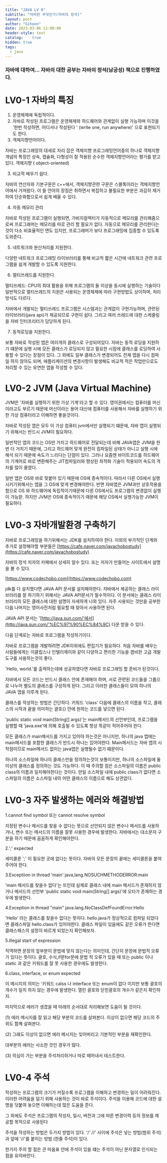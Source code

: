 ```yaml
---
title: "JAVA LV 0"
subtitle: "자바란 무엇인가(자바의 정석)"
layout: post
author: "Gihoon"
date: 2023-03-06 12:00:00
header-style: text
catalog:    true
hidden: true
tags:
  - java
---
```


### 자바에 대하여... 자바의 대한 공부는 자바의 정석(남궁성) 책으로 진행하였다.

# LV0-1 자바의 특징

1.  운영체제에 독립적이다.
2.  자바로 작성된 프로그램은 운영체제와 하드웨어와 관계없이 실행 가능하며 이것을 '한번 작성하면, 어디서나 작성된다 ' (write one, run anywhere)' 으로 표현되기도 한다.
3.  객체지향언어이다.

자바는 프로그래밍의 대세로 자리 잡은 객체지향 프로그래밍언어중의 하나로 객체지향개념의 특징인 상속, 캡슐화, 다형성이 잘 적용된 순수한 객체지향언어라는 평가를 받고 있다. 객체지향 ( object-oriented)

3.  비교적 배우기 쉽다.

자바의 연산자와 기본구문은 c++에서, 객체지향관련 구문은 스몰톡이라는 객체지향언어에서 가져왔다. 이 들 언어의 장점은 취하면서 복잡하고 불필요한 부분은 과감히 제거하여 단순화함으로서 쉽게 배울 수 있다.

4.  자동 메모리 관리

자바로 작성된 프로그램이 실행되면, 가비지컬렉터가 자동적으로 메모리를 관리해줌으로써 프로그래머는 메모리를 따로 관리 할 필요가 없다. 자동으로 메모리를 관리한다는 것이 다소 비효율적인 면도 있지만, 프로그래머가 보다 프로그래밍에 집중할 수 있도록 도와준다.

5.  네트워크와 분산처리를 지원한다.

다양한 네트워크 프로그래밍 라이브러리를 통해 비교적 짧은 시간에 네트워크 관련 프로그램을 쉽게 개발할 수 있도록 지원한다.

6.  멀티쓰레드를 지원한다.

멀티쓰레드: CPU의 최대 활용을 위해 프로그램의 둘 이상을 동시에 실행하는 기술이다 일반적으로 멀티쓰레드의 지원은 사용되는 운영체제에 따라 구현방법도 상이하며, 처리방식도 다르다.

자바에서 개발되는 멀티쓰레드 프로그램은 시스템과는 관계없이 구현가능하며, 관련된 라이브러리(java api)가 제공되므로 구현이 쉽다. 그리고 여러 쓰레드에 대한 스케줄링을 자바 인터프리터가 담당하게 된다.

7.  동적로딩을 지원한다.

보통 자바로 작성된 앱은 여러개의 클래스로 구성되어있다. 자바는 동적 로딩을 지원하기 떄문에 실행 시에 모든 클래스가 로딩되지 않고 필요한 시점에 클래스를 로딩하여 사용할 수 있다는 장점이 있다. 그 외에도 일부 클래스가 변경되어도 전체 앱을 다시 컴파일 하지 않아도 되며, 애플리케이션의 변경사항이 발생해도 비교적 적은 작업만으로도 처리할 수 있는 유연한 앱을 작성할 수 있다.

# LV0-2 JVM (Java Virtual Machine)

JVM은 '자바를 실행하기 위한 가상 기계'라고 할 수 있다. 영어권에서는 컴퓨터를 머신이라고도 부르기 때문에 머신이라는 용어 대신에 컴퓨터를 사용해서 자바를 실행하기 위한 가상 컴퓨터라고 이해하면 좋을것이다.

자바로 작성된 앱은 모두 이 가상 컴퓨터 jvm에서만 실행되기 떄문에, 자바 앱이 실행되기 위해서는 반드시 JVM이 필요하다.

일반적인 앱의 코드는 OS만 거치고 하드웨어로 전달되는데 비해 JAVA앱은 JVM을 한번 더 거치기 때문에, 그리고 하드웨어 맞게 완전히 컴파일된 상태가 아니고 실행 시에 해석 되기 때문에 속도가 느리다는 단점이 있다. 그러나 요즘엔 바이트코드를 하드웨어의 기계어로 바로 변환해주는 JIT컴파일러와 향상된 최적화 기술이 적용되어 속도의 격차를 많이 줄였다.

일반 앱은 OS와 바로 맞붙어 있기 때문에 OS에 종속적이다. 따라서 다른 OS에서 실행시키기위해서는 앱을 그 OS에 맞게 변경해야한다. 반면 자바앱은 JVM과만 상호작용을 함으로 OS 와 하드웨어에 독립적이기때문에 다른 OS에서도 프로그램의 변경없이 실행이 가능핟. 하지만 JVM은 OS에 종속적이기 때문에 해당 OS에서 실행가능한 JVM이 필요하다.

# LV0-3 자바개발환경 구축하기

자바로 프로그래밍을 하기위해서는 JDK를 설치하여야 한다. 이외의 부가적인 단계와 추가로 설정해야할 부분들은 [https://cafe.naver.com/javachobostudy](https://cafe.naver.com/javachobostudy)

자바의 정석 저자의 카페에서 상세히 알수 있다. 또는 저자가 만들어논 사이트에서 설명을 볼 수 있다.

[https://www.codechobo.com](https://www.codechobo.com)

jdk를 다 설치했다면 JAVA API 문서를 설치해야한다. 자바에서 제공하는 클래스 라이브러리를 잘 하기하기 위해서는 JAVA API문서가 필수적이다. 이 문서에는 클래스 라이브러리의 모든 클래스에 대한 설명이 자세하게 나와 있다. 자주 사용되는 것만을 공부한 다음 나머지는 영어사전처럼 필요할 때 찾아서 사용하면 된다.

JAVA API 문서는 '[http://java.sun.com/'에서](http://java.sun.com/'%EC%97%90%EC%84%9C) 다운 받을 수 있다.

다음 단계로는 자바로 프로그램을 작성하기이다.

자바로 프로그램을 개발하려면 JDK이외에도 편집기가 필요하다. 처음 자바를 배우는 사람들에게는 이클립스나 인텔리제이와 같이 다양하고 편리한 기능을 겸비한 고급 개발도구를 사용하는것이 좋다.

'Hello, world.'를 출력하는데에 성공하였다면 자바로 프로그래밍 할 준비가 된것이다.

자바에서 모든 코드는 반드시 클래스 안에 존재해야 하며, 서로 관련된 코드들을 그룹으로 나누어 별도의 클래스를 구성하게 된다. 그리고 이러한 클래스들이 모여 하나의 JAVA 앱을 이루게 된다.

클래스를 작성하는 방법은 간단하다. 키워드 'class' 다음에 클래스의 이름을 작고, 클래스의 시작과 끝을 의미하는 괄호{} 안에 원하는 코드를 넣으면 된다.

'public static void main(String\[\] args)'는 main메서드의 선언부인데, 프로그램을 실행할 때 'java.exe'에 의해 호출될 수 있도록 항상 똑같이 적어주어야 한다.

모든 클래스가 main메서드를 가지고 있어야 하는것은 아니지만, 하나의 java 앱에는 main메서드를 포함한 클래스가 반드시 하나는 있어야한다. Main메서드는 자바 앱의 시작점이므로 main메서드 없이는 java앱은 실행될수 없기 떄문이다.

하나의 소스파일에 하나의 클래스만을 정의하는것이 보통이지만, 하나의 소스파일에 둘 이상의 클래스를 정의하는 것도 가능하다. 이 때 주의할 점은 소스파일의 이름은 public class의 이름과 일치해야한다는 것이다. 만일 소스파일 내에 public class가 없다면 소스파일의 이름은 소스파일 내의 어떤 클래스의 이름으로 해도 상관없다.

# LV0-3 자주 발생하는 에러와 해결방법

1.cannot find symbol 또는 cannot resolve symbol

지정된 변수나 메서드를 찾을 수 없다는 뜻으로 선언되지 않은 변수나 메서드를 사용하거나, 변수 또는 메서드의 이름을 잘못 사용한 경우에 발생한다. 자바에서는 대소문자 구분을 하기 때문에 꼼꼼하게 확인해야한다.

2.';' expected

세미콜론 ';' 이 필요한 곳에 없다는 뜻이다. 자바의 모든 문장의 끝에는 세미콜론을 붙여주어야 한다.

3.Exceptiion in thread 'main' java,lang.NOSUCHMETHODERROR:main

'main 메서드를 찾을수 없다'는 뜨인데 실제로 클래스 내에 main 메서드가 존재하지 않거나 메서드의 선언부 'public static void main(String\[\] args)'에 오타가 존재하는 경우에 발생한다.

4.Exception in thread "main" java.lang.NoClassDefFoundError:Hello

'Hello' 라는 클래스를 찾을수 없다는 뜻이다. hello.java가 정상적으로 컴파일 되었다면 클래스파일 hello.class가 있어야한다. 클래스 파일이 있음에도 같은 오류가 뜬다면 클래스패스의 설정이 바르게 되었는지 확인해보자.

5.illegal start of expression

직역하면 문장의 앞부분이 문법에 맞지 않는다는 의미인데, 간단히 문장에 문법적 오류가 있다는 뜻이다. 괄호, 수식,if문for문에 문법 적 오류가 있을 때 또는 public 이나 static 과 같은 키워드를 잘 못 사용한 경우에도 발생한다.

6.class, interface, or enum expected

이 메시지의 의미는 '키워드 calss 나 interface 또는 enum이 없다 이지만 보통 괄호의 개수가 일치 하지 않는 경우에 발생한다. 열린 괄호와 닫힌괄호의 개수가 같은지 확인하자.

마지막으로 에러가 생겼을 때 아래의 순서대로 처리해보면 도움이 될 것이다.

(1) 에러 메시지를 잘 읽고 해당 부분의 코드를 살펴본다. 이상이 없으면 해당 코드의 주위도 함꼐 살펴본다.

(2) 그래도 이상이 없으면 에러 메시지는 잊어버리고 기본적인 부분을 재확인한다.

대부분의 에러는 사소한 것인 경우가 많다.

(3) 의심이 가는 부분을 주석처리하거나 따로 떼어내서 테스트한다.

# LV0-4 주석

작성하는 프로그램의 크기가 커질수록 프로그램을 이해하고 변경하는 일이 어려워진다. 이러한 어려움을 덜기 위해 사용하는 것이 바로 주석이다. 주석을 이용해 코드에 대한 설명을 덧붙여 놓으면 이해하는데 많은 도움을 준다.

그 외에도 주석은 프로그램의 작성자, 일시, 버전과 그에 따른 변경이력 등의 정보를 제공할 목적으로 사용된다

주석을 작성하는 방법은 두가지 방법이 있다. '/_' /_/' 사이에 주석은 넣는 방법(범위 주석)과 앞에 '//'를 붙이는 방법 (한줄 주석)이 있다.

한가지 주의 할 점은 큰 따옴표 안에 주석이 있을 떄는 주석이 아닌 문자열로 인식되는 점을 유의바란다.
